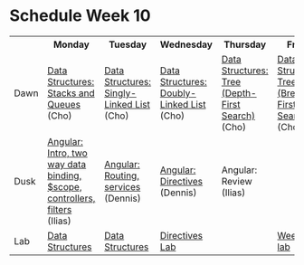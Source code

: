 # Schedule Week 10

<table>
  <tr>
    <th></th>
    <th>Monday</th>
    <th>Tuesday</th>
    <th>Wednesday</th>
    <th>Thursday</th>
    <th>Friday</th>
  </tr>
  <tr>
    <td>Dawn</td>
    <td><a href="https://github.com/sf-wdi-14/notes/blob/master/lectures/week-10/_1_monday/dawn/stack-queue.md">Data Structures: Stacks and Queues</a> (Cho)</td>
    <td><a href="https://github.com/sf-wdi-14/notes/blob/master/lectures/week-10/_2_tuesday/dawn/singly-doubly.md">Data Structures: Singly-Linked List</a> (Cho)</td>
    <td><a href="https://github.com/sf-wdi-14/notes/blob/master/lectures/week-10/_2_tuesday/dawn/singly-doubly.md">Data Structures: Doubly-Linked List</a> (Cho)</td>
    <td><a href="https://github.com/sf-wdi-14/notes/blob/master/lectures/week-10/_4_thursday/dawn/tree.md">Data Structures: Tree (Depth-First Search)</a> (Cho)</td>
    <td><a href="https://github.com/sf-wdi-14/notes/blob/master/lectures/week-10/_5_friday/dawn/tree.md">Data Structures: Tree (Breadth-First Search)</a> (Cho)</td>
  </tr>
  <tr>
    <td>Dusk</td>
    <td><a href="https://github.com/sf-wdi-14/notes/blob/master/lectures/week-10/_1_monday/dusk/angular-intro.md">Angular: Intro, two way data binding, $scope, controllers, filters</a> (Ilias)</td>
    <td><a href="https://github.com/sf-wdi-14/notes/blob/master/lectures/week-10/_2_tuesday/dusk/routing_and_services.md">Angular: Routing, services</a> (Dennis)</td>
    <td><a href="https://github.com/sf-wdi-14/notes/blob/master/lectures/week-10/_3_wednesday/dusk/directives.md">Angular: Directives</a> (Dennis)</td>
    <td>Angular: Review (Ilias)</td>
    <td></td>
  </tr>
  <tr>
    <td>Lab</td>
    <td><a href="https://github.com/sf-wdi-14/data_structures_lab">Data Structures</a></td>
    <td><a href="https://github.com/sf-wdi-14/data_structures_lab">Data Structures</a></td>
    <td><a href="https://github.com/sf-wdi-14/notes/blob/master/assignments/week-10/directives.md">Directives Lab</a></td>
    <td></td>
    <td><a href="https://github.com/sf-wdi-14/notes/blob/master/assignments/week-10/taqueria.md">Weekend lab</a></td>
  </tr>
</table>
